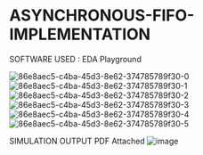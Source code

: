 # ASYNCHRONOUS-FIFO-IMPLEMENTATION
SOFTWARE USED : EDA Playground


![86e8aec5-c4ba-45d3-8e62-374785789f30-0](https://github.com/user-attachments/assets/591e9894-00b4-408e-bbc6-77164245cad9)
![86e8aec5-c4ba-45d3-8e62-374785789f30-1](https://github.com/user-attachments/assets/d173db56-8274-4483-b93b-d151757c48e1)
![86e8aec5-c4ba-45d3-8e62-374785789f30-2](https://github.com/user-attachments/assets/abebaba3-2a65-4d3b-8bcd-452006c82656)
![86e8aec5-c4ba-45d3-8e62-374785789f30-3](https://github.com/user-attachments/assets/673d321d-af14-4b95-856f-426c87a29c1b)
![86e8aec5-c4ba-45d3-8e62-374785789f30-4](https://github.com/user-attachments/assets/15d22598-f6ea-4641-a699-abd8465f93c5)
![86e8aec5-c4ba-45d3-8e62-374785789f30-5](https://github.com/user-attachments/assets/78b9e987-6ba6-493f-9361-fa990edf54df)







SIMULATION OUTPUT
PDF Attached 
![image](https://github.com/user-attachments/assets/5f5d025a-6756-49fb-bdb7-57a3630772fa)
